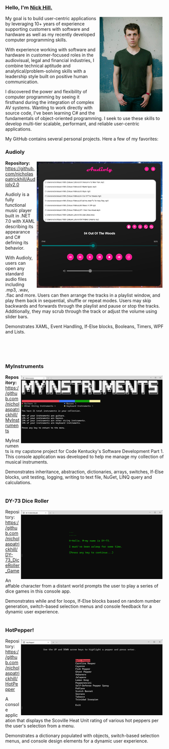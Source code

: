 ### Hello, I'm [Nick Hill.](https://www.linkedin.com/in/nicholas-hill-23788448/)

<img src="https://github.com/nicholaspatrickhill/nicholaspatrickhill/blob/master/Images/Nick.jpg" alt="html" title="Nick" img align="right" style="vertical-align:top; margin:4px" width="200"/>

My goal is to build user-centric applications by leveraging 10+ years of experience supporting customers with software and hardware as well as my recently developed computer programming skills.

With experience working with software and hardware in customer-focused roles in the audiovisual, legal and financial industries, I combine technical aptitude and analytical/problem-solving skills with a leadership style built on positive human communication.

I discovered the power and flexibility of computer programming by seeing it firsthand during the integration of complex AV systems. Wanting to work directly with source code, I've been learning C# and the fundamentals of object-oriented programming. I seek to use these skills to develop multi-tier scalable, performant, and reliable user-centric applications.

My GitHub contains several personal projects. Here a few of my favorites:

### Audioly
<img src="https://github.com/nicholaspatrickhill/nicholaspatrickhill/blob/master/Images/Audioly.png" alt="html" title="Audioly" img align="right" style="vertical-align:top; margin:4px" width="400"/>

**Repository:** https://github.com/nicholaspatrickhill/Audioly2.0

Audioly is a fully functional music player built in .NET 7.0 with XAML describing its appearance and C# defining its behavior. 

With Audioly, users can open any standard audio files including .mp3, .wav, .flac and more. Users can then arrange the tracks in a playlist window, and play them back in sequential, shuffle or repeat modes. Users may skip backwards and forwards through the playlist and pause or stop the tracks. Additionally, they may scrub through the track or adjust the volume using slider bars.

Demonstrates XAML, Event Handling, If-Else blocks, Booleans, Timers, WPF and Lists.
<br />
<br />
<br />
<br />
<br />
### MyInstruments
<img src="https://github.com/nicholaspatrickhill/nicholaspatrickhill/blob/master/Images/MyInstruments.png" alt="html" title="MyInstruments" img align="right" style="vertical-align:top; margin:4px" width="450"/>

**Repository:** https://github.com/nicholaspatrickhill/MyInstruments

MyInstruments is my capstone project for Code Kentucky's Software Development Part 1. This console application was developed to help me manage my collection of musical instruments. 

Demonstrates inheritance, abstraction, dictionaries, arrays, switches, If-Else blocks, unit testing, logging, writing to text file, NuGet, LINQ query and calculations.
<br />
<br />
### DY-73 Dice Roller
<img src="https://github.com/nicholaspatrickhill/nicholaspatrickhill/blob/master/Images/DY-73.png" alt="html" title="DY-73" img align="right" style="vertical-align:top; margin:4px" width="450"/>

Repository: https://github.com/nicholaspatrickhill/DY-73_DiceRoller_Game

An affable character from a distant world prompts the user to play a series of dice games in this console app. 

Demonstrates while and for loops, If-Else blocks based on random number generation, switch-based selection menus and console feedback for a dynamic user experience.
<br />
<br />
### HotPepper!
<img src="https://github.com/nicholaspatrickhill/nicholaspatrickhill/blob/master/Images/HotPepper.png" alt="html" title="DY-73" img align="right" style="vertical-align:top; margin:4px" width="450"/>

Repository: https://github.com/nicholaspatrickhill/HotPepper

A console application that displays the Scoville Heat Unit rating of various hot peppers per the user's selection from a menu. 

Demonstrates a dictionary populated with objects, switch-based selection menus, and console design elements for a dynamic user experience.
